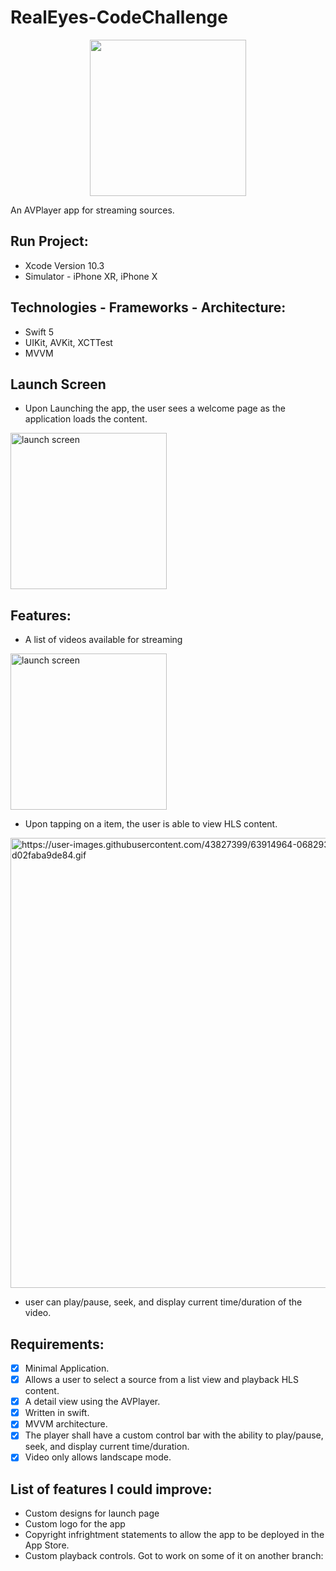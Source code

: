 # RealEyes-CodeChallenge
<p align="center">
  <img width="250" src="https://user-images.githubusercontent.com/43827399/63911861-0b8f1480-c9e9-11e9-973d-fb08c1db05f8.png" />
</p>
An AVPlayer app for streaming sources.

## Run Project:
- Xcode Version 10.3
- Simulator - iPhone XR, iPhone X
## Technologies - Frameworks - Architecture:
- Swift 5
- UIKit, AVKit, XCTTest
- MVVM

## Launch Screen
- Upon Launching the app, the user sees a welcome page as the application loads the content.
<img width="250" alt="launch screen" src="https://user-images.githubusercontent.com/43827399/63910754-3b3c1d80-c9e5-11e9-8573-1386bdc69c6a.png">

## Features:
- A list of videos available for streaming
<img width="250" alt="launch screen" src="https://user-images.githubusercontent.com/43827399/63914533-c1119600-c9f0-11e9-83e8-25da94b33881.png">

- Upon tapping on a item, the user is able to view HLS content.
<img width="720" alt="https://user-images.githubusercontent.com/43827399/63914964-06829300-c9f2-11e9-980b-d02faba9de84.gif">

- user can play/pause, seek, and display current time/duration of the video.

## Requirements:
- [x] Minimal Application. 
- [x] Allows a user to select a source from a list view and playback HLS content. 
- [x] A detail view using the AVPlayer. 
- [x] Written in swift.
- [x] MVVM architecture. 
- [x] The player shall have a custom control bar with the ability to play/pause, seek, and display current time/duration.
- [x] Video only allows landscape mode.

## List of features I could improve:
- Custom designs for launch page
- Custom logo for the app
- Copyright infrightment statements to allow the app to be deployed in the App Store.
- Custom playback controls. Got to work on some of it on another branch:
